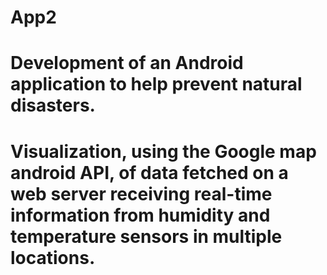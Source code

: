 # App2
# Development of an Android application to help prevent natural disasters. 
# Visualization, using the Google map android API, of data fetched on a web server receiving real-time information from humidity and temperature sensors in multiple locations.
